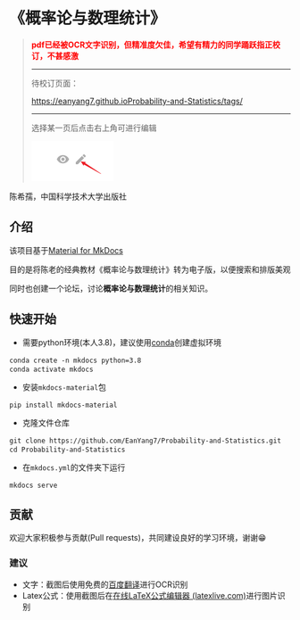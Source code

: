 # 《概率论与数理统计》

> **<font color="red">pdf已经被OCR文字识别，但精准度欠佳，希望有精力的同学踊跃指正校订，不甚感激</font>**
>
> ---
>
> 待校订页面：
>
> https://eanyang7.github.ioProbability-and-Statistics/tags/
>
> ---
>
> 选择某一页后点击右上角可进行编辑
>
> ![image-20230905094917097](./README.assets/image-20230905094917097.png) 



陈希孺，中国科学技术大学出版社

## 介绍

该项目基于[Material for MkDocs](https://squidfunk.github.io/mkdocs-material/getting-started/)

目的是将陈老的经典教材《概率论与数理统计》转为电子版，以便搜索和排版美观

同时也创建一个论坛，讨论**概率论与数理统计**的相关知识。

## 快速开始

+ 需要python环境(本人3.8)，建议使用[conda](https://www.anaconda.com/)创建虚拟环境

```shell
conda create -n mkdocs python=3.8
conda activate mkdocs
```

+ 安装`mkdocs-material`包

```shell
pip install mkdocs-material
```

+ 克隆文件仓库

```shell
git clone https://github.com/EanYang7/Probability-and-Statistics.git
cd Probability-and-Statistics
```

+ 在`mkdocs.yml`的文件夹下运行

```shell
mkdocs serve
```

## 贡献

欢迎大家积极参与贡献(Pull requests)，共同建设良好的学习环境，谢谢😁

### 建议

+ 文字：截图后使用免费的[百度翻译](https://fanyi.baidu.com/)进行OCR识别
+ Latex公式：使用截图后在[在线LaTeX公式编辑器 (latexlive.com)](https://www.latexlive.com/)进行图片识别
